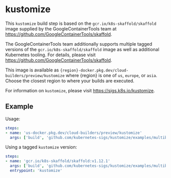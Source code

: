 # kustomize

This `kustomize` build step is based on the `gcr.io/k8s-skaffold/skaffold` image
supplied by the GoogleContainerTools team at
https://github.com/GoogleContainerTools/skaffold.

The GoogleContainerTools team additionally supports multiple tagged versions of
the `gcr.io/k8s-skaffold/skaffold` image as well as additional Kubernetes
tooling. For details, please visit
https://github.com/GoogleContainerTools/skaffold.

This image is available as
`{region}-docker.pkg.dev/cloud-builders/preview/kustomize` where {region}
is one of `us`, `europe`, or `asia`. Choose the closest region to where your
builds are executed.

For information on `kustomize`, please visit https://sigs.k8s.io/kustomize.

## Example

Usage:

```yaml
steps:
- name: 'us-docker.pkg.dev/cloud-builders/preview/kustomize'
  args: ['build', 'github.com/kubernetes-sigs/kustomize/examples/multibases/dev/']
```

Using a tagged `kustomize` version:
```yaml
steps:
- name: 'gcr.io/k8s-skaffold/skaffold:v1.12.1'
  args: ['build', 'github.com/kubernetes-sigs/kustomize/examples/multibases/dev/']
  entrypoint: 'kustomize'
```

